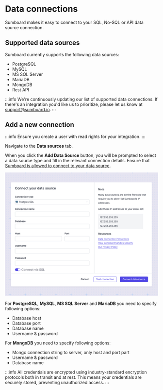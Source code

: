 # Data connections
Sumboard makes it easy to connect to your SQL, No-SQL or API data source connection. 

## Supported data sources
Sumboard currently supports the following data sources:
- PostgreSQL
- MySQL
- MS SQL Server
- MariaDB
- MongoDB
- Rest API

:::info
We're continuously updating our list of supported data connections. If there's an integration you'd like us to prioritize, please let us know at support@sumboard.io.
:::

## Add a new connection 
:::info
Ensure you create a user with read rights for your integration.
:::

Navigate to the **Data sources** tab. 

When you click the **Add Data Source** button, you will be prompted to select a data source type and fill in the relevant connection details. Ensure that [Sumboard is allowed to connect to your data source](allow-sumboard/). 

![Connect a SQL data source](sql-final.jpg)

For **PostgreSQL**, **MySQL**, **MS SQL Server** and **MariaDB** you need to specify following options:
- Database host
- Database port
- Database name
- Username & password

For **MongoDB** you need to specify following options:
- Mongo connection string to server, only host and port part
- Username & password
- Database name

:::info
All credentials are encrypted using industry-standard encryption protocols both in transit and at rest. This means your credentials are securely stored, preventing unauthorized access.
:::
